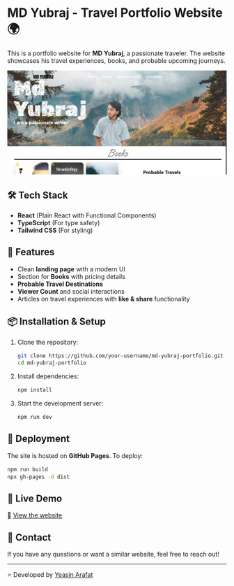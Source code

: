 # MD Yubraj - Travel Portfolio Website 🌍

This is a portfolio website for **MD Yubraj**, a passionate traveler. The website showcases his travel experiences, books, and probable upcoming journeys.

![Screenshot](./hero.png)

## 🛠️ Tech Stack

- **React** (Plain React with Functional Components)
- **TypeScript** (For type safety)
- **Tailwind CSS** (For styling)

## 🚀 Features

- Clean **landing page** with a modern UI
- Section for **Books** with pricing details
- **Probable Travel Destinations**
- **Viewer Count** and social interactions
- Articles on travel experiences with **like & share** functionality

## 📦 Installation & Setup

1. Clone the repository:

   ```sh
   git clone https://github.com/your-username/md-yubraj-portfolio.git
   cd md-yubraj-portfolio
   ```

2. Install dependencies:
   ```sh
   npm install
   ```
3. Start the development server:
   ```sh
   npm run dev
   ```

## 🎯 Deployment

The site is hosted on **GitHub Pages**. To deploy:

```sh
npm run build
npx gh-pages -d dist
```

## 📌 Live Demo

🔗 [View the website](https://mdyubraj.com/)

## 📧 Contact

If you have any questions or want a similar website, feel free to reach out!

---

⭐ Developed by [Yeasin Arafat](https://github.com/yeasinarafat1)
